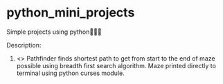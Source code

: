 # python_mini_projects
Simple projects using python🐍🐍🐍

Description:
1. <<Pathfinder>>
Pathfinder finds shortest path to get from start to the end of maze possible using 
breadth first search algorithm. Maze printed directly to terminal using python 
curses module.